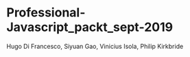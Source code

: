 # Professional-Javascript_packt_sept-2019
  Hugo Di Francesco, Siyuan Gao, Vinicius Isola, Philip Kirkbride
